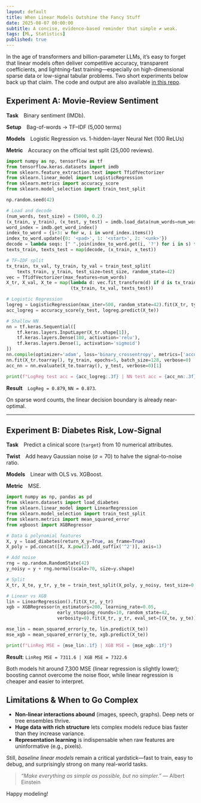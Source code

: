 ```yaml
---
layout: default
title: When Linear Models Outshine the Fancy Stuff
date: 2025-08-07 00:00:00
subtitle: A concise, evidence-based reminder that simple ≠ weak.
tags: [ML, Statistics]
published: true
---
```


In the age of transformers and billion-parameter LLMs, it’s easy to forget that linear models often deliver competitive accuracy, transparent coefficients, and lightning-fast training—especially on high-dimensional sparse data or low-signal tabular problems. Two short experiments below back up that claim. The code and output are also available [in this repo](https://github.com/glenntfung/linear-vs-complex). 

## Experiment A: Movie-Review Sentiment

**Task** Binary sentiment (IMDb).

**Setup** Bag-of-words $\rightarrow$ TF–IDF (5,000 terms)

**Models** Logistic Regression vs. 1-hidden-layer Neural Net (100 ReLUs)

**Metric** Accuracy on the official test split (25,000 reviews).

```python
import numpy as np, tensorflow as tf
from tensorflow.keras.datasets import imdb
from sklearn.feature_extraction.text import TfidfVectorizer
from sklearn.linear_model import LogisticRegression
from sklearn.metrics import accuracy_score
from sklearn.model_selection import train_test_split

np.random.seed(42)

# Load and decode
(num_words, test_size) = (5000, 0.2)
(x_train, y_train), (x_test, y_test) = imdb.load_data(num_words=num_words)
word_index = imdb.get_word_index()
index_to_word = {i+3: w for w, i in word_index.items()}
index_to_word.update({0: '<pad>', 1: '<start>', 2: '<unk>'})
decode = lambda seqs: [" ".join(index_to_word.get(i, '?') for i in s) for s in seqs]
texts_train, texts_test = map(decode, (x_train, x_test))

# TF–IDF split
tx_train, tx_val, ty_train, ty_val = train_test_split(
    texts_train, y_train, test_size=test_size, random_state=42)
vec = TfidfVectorizer(max_features=num_words)
X_tr, X_val, X_te = map(lambda d: vec.fit_transform(d) if d is tx_train else vec.transform(d),
                        (tx_train, tx_val, texts_test))

# Logistic Regression
logreg = LogisticRegression(max_iter=500, random_state=42).fit(X_tr, ty_train)
acc_logreg = accuracy_score(y_test, logreg.predict(X_te))

# Shallow NN
nn = tf.keras.Sequential([
    tf.keras.layers.InputLayer(X_tr.shape[1]),
    tf.keras.layers.Dense(100, activation='relu'),
    tf.keras.layers.Dense(1, activation='sigmoid')
])
nn.compile(optimizer='adam', loss='binary_crossentropy', metrics=['accuracy'])
nn.fit(X_tr.toarray(), ty_train, epochs=5, batch_size=128, verbose=0)
acc_nn = nn.evaluate(X_te.toarray(), y_test, verbose=0)[1]

print(f"LogReg test acc = {acc_logreg:.3f} | NN test acc = {acc_nn:.3f}")
```

**Result** `LogReg = 0.879`, `NN = 0.873`. 

On sparse word counts, the linear decision boundary is already near-optimal.

---

## Experiment B: Diabetes Risk, Low-Signal

**Task** Predict a clinical score (`target`) from 10 numerical attributes.

**Twist** Add heavy Gaussian noise ($\sigma = 70$) to halve the signal-to-noise ratio.

**Models** Linear with OLS vs. XGBoost.

**Metric** MSE.

```python
import numpy as np, pandas as pd
from sklearn.datasets import load_diabetes
from sklearn.linear_model import LinearRegression
from sklearn.model_selection import train_test_split
from sklearn.metrics import mean_squared_error
from xgboost import XGBRegressor

# Data & polynomial features
X, y = load_diabetes(return_X_y=True, as_frame=True)
X_poly = pd.concat([X, X.pow(2).add_suffix('^2')], axis=1)

# Add noise
rng = np.random.RandomState(42)
y_noisy = y + rng.normal(scale=70, size=y.shape)

# Split
X_tr, X_te, y_tr, y_te = train_test_split(X_poly, y_noisy, test_size=0.3, random_state=42)

# Linear vs XGB
lin = LinearRegression().fit(X_tr, y_tr)
xgb = XGBRegressor(n_estimators=200, learning_rate=0.05,
                   early_stopping_rounds=10, random_state=42,
                   verbosity=0).fit(X_tr, y_tr, eval_set=[(X_te, y_te)], verbose=False)

mse_lin = mean_squared_error(y_te, lin.predict(X_te))
mse_xgb = mean_squared_error(y_te, xgb.predict(X_te))

print(f"LinReg MSE = {mse_lin:.1f} | XGB MSE = {mse_xgb:.1f}")
```

**Result**: `LinReg MSE = 7311.6 | XGB MSE = 7322.6`

Both models hit around 7,300 MSE (linear regression is slightly lower); boosting cannot overcome the noise floor, while linear regression is cheaper and easier to interpret.

## Limitations & When to Go Complex

* **Non-linear interactions abound** (images, speech, graphs). Deep nets or tree ensembles thrive.
* **Huge data with rich structure** lets complex models reduce bias faster than they increase variance.
* **Representation learning** is indispensable when raw features are uninformative (e.g., pixels).

Still, *baseline linear models* remain a critical yardstick—fast to train, easy to debug, and surprisingly strong on many real-world tasks.


> *“Make everything as simple as possible, but no simpler.”* — Albert Einstein

Happy modeling!
